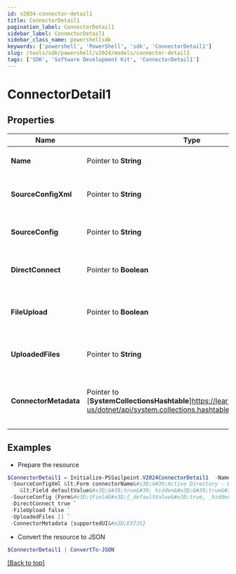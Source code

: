 ```yaml
---
id: v2024-connector-detail1
title: ConnectorDetail1
pagination_label: ConnectorDetail1
sidebar_label: ConnectorDetail1
sidebar_class_name: powershellsdk
keywords: ['powershell', 'PowerShell', 'sdk', 'ConnectorDetail1'] 
slug: /tools/sdk/powershell/v2024/models/connector-detail1
tags: ['SDK', 'Software Development Kit', 'ConnectorDetail1']
---
```



# ConnectorDetail1

## Properties

Name | Type | Description | Notes
------------ | ------------- | ------------- | -------------
**Name** |  Pointer to **String** | The connector name | [optional] 
**SourceConfigXml** |  Pointer to **String** | XML representation of the source config data | [optional] 
**SourceConfig** |  Pointer to **String** | JSON representation of the source config data | [optional] 
**DirectConnect** |  Pointer to **Boolean** | true if the source is a direct connect source | [optional] 
**FileUpload** |  Pointer to **Boolean** | Connector config's file upload attribute, false if not there | [optional] 
**UploadedFiles** |  Pointer to **String** | List of uploaded file strings for the connector | [optional] 
**ConnectorMetadata** |  Pointer to [**SystemCollectionsHashtable**]https://learn.microsoft.com/en-us/dotnet/api/system.collections.hashtable?view=net-9.0 | Object containing metadata pertinent to the UI to be used | [optional] 

## Examples

- Prepare the resource
```powershell
$ConnectorDetail1 = Initialize-PSSailpoint.V2024ConnectorDetail1  -Name JDBC `
 -SourceConfigXml &lt;Form connectorName&#x3D;&#39;Active Directory - Direct&#39; directConnect&#x3D;&#39;true&#39; name&#x3D;&#39;Active Directory&#39; status&#x3D;&#39;released&#39; type&#x3D;&#39;SourceConfig&#39; xmlns&#x3D;&#39;http://www.sailpoint.com/xsd/sailpoint_form_1_0.xsd&#39;&gt;
	&lt;Field defaultValue&#x3D;&#39;true&#39; hidden&#x3D;&#39;true&#39; name&#x3D;&#39;cloudAuthEnabled&#39; type&#x3D;&#39;boolean&#39; value&#x3D;&#39;true&#39;&gt; &lt;/Field&gt; &lt;/Form&gt; `
 -SourceConfig {Form&#x3D;{Field&#x3D;{_defaultValue&#x3D;true, _hidden&#x3D;true, _name&#x3D;cloudAuthEnabled, _type&#x3D;boolean, _value&#x3D;true}, _xmlns&#x3D;http://www.sailpoint.com/xsd/sailpoint_form_1_0.xsd, _connectorName&#x3D;Active Directory - Direct, _directConnect&#x3D;true, _name&#x3D;Active Directory, _status&#x3D;released, _type&#x3D;SourceConfig, __text&#x3D;\n\t}} `
 -DirectConnect true `
 -FileUpload false `
 -UploadedFiles [] `
 -ConnectorMetadata {supportedUI&#x3D;EXTJS}
```

- Convert the resource to JSON
```powershell
$ConnectorDetail1 | ConvertTo-JSON
```


[[Back to top]](#) 

